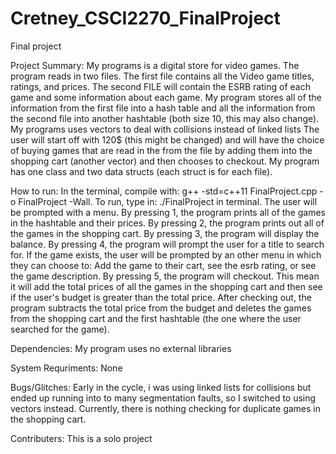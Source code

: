 # Cretney_CSCI2270_FinalProject
Final project

Project Summary:
My programs is a digital store for video games. The program reads in two files. The first file contains all the Video game titles, ratings, and prices. The second FILE
will contain the ESRB rating of each game and some information about each game. My program stores all of the information from the first file into a hash table and
all the information from the second file into another hashtable (both size 10, this may also change). My programs uses vectors to deal with collisions instead of linked lists
The user will start off with 120$ (this might be changed) and will have the choice of buying games that are read in the from the file by adding them into the shopping cart (another vector)
and then chooses to checkout. My program has one class and two data structs (each struct is for each file).

How to run:
In the terminal, compile with: g++ -std=c++11 FinalProject.cpp -o FinalProject -Wall. To run, type in: ./FinalProject in terminal.
The user will be prompted with a menu. By pressing 1, the program prints all of the games in the hashtable and their prices. By pressing 2,
the program prints out all of the games in the shopping cart. By pressing 3, the program will display the balance. By pressing 4, the program will
prompt the user for a title to search for. If the game exists, the user will be prompted by an other menu in which they can choose to: Add the game to their cart, see the esrb rating, or see the game description.
By pressing 5, the program will checkout. This mean it will add the total prices of all the games in the shopping cart and then see if the user's budget is greater than the total price. After checking out,
the program subtracts the total price from the budget and deletes the games from the shopping cart and the first hashtable (the one where the user searched for the game).

Dependencies:
My program uses no external libraries

System Requriments:
None

Bugs/Glitches:
Early in the cycle, i was using linked lists for collisions but ended up running into to many segmentation faults, so I switched to using vectors instead.
Currently, there is nothing checking for duplicate games in the shopping cart.

Contributers:
This is a solo project







